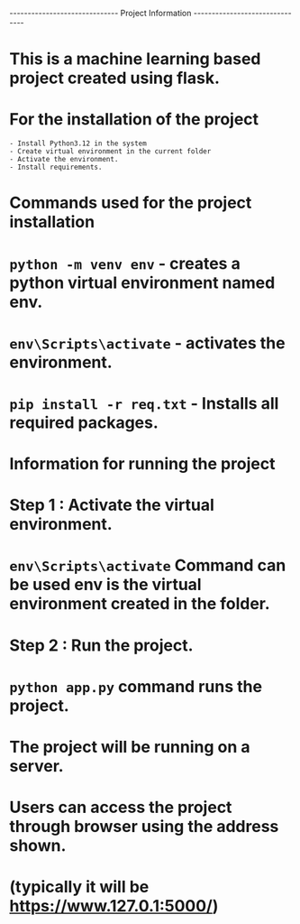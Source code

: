  ------------------------------ Project Information -------------------------------

# This is a machine learning based project created using flask.
# For the installation of the project
    - Install Python3.12 in the system
    - Create virtual environment in the current folder
    - Activate the environment.
    - Install requirements.

# Commands used for the project installation 
# `python -m venv env`   - creates a python virtual environment named env.
# `env\Scripts\activate` - activates the environment.
# `pip install -r req.txt` - Installs all required packages.


# Information for running the project
# Step 1 : Activate the virtual environment.
# `env\Scripts\activate` Command can be used env is the virtual environment created in the folder.
# Step 2 : Run the project.
# `python app.py` command runs the project.
# The project will be running on a server.
# Users can access the project through browser using the address shown.
# (typically it will be https://www.127.0.1:5000/)
